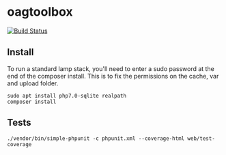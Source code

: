 oagtoolbox
==========

[![Build Status](https://travis-ci.org/NeonOpenAG/oagtoolbox.svg?branch=master)](https://travis-ci.org/NeonOpenAG/oagtoolbox)

Install
-------

To run a standard lamp stack, you'll need to enter a sudo password at the end of the composer install.  This is to fix the permissions on the cache, var and upload folder.

    sudo apt install php7.0-sqlite realpath
    composer install

Tests
-----

    ./vendor/bin/simple-phpunit -c phpunit.xml --coverage-html web/test-coverage
